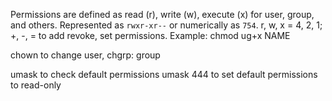 Permissions are defined as read (r), write (w), execute (x) for user, group, and others. Represented as `rwxr-xr--` or numerically as `754`. r, w, x = 4, 2, 1; +, -, = to add revoke, set permissions. Example: chmod ug+x NAME

chown to change user, chgrp: group

umask to check default permissions
umask 444 to set default permissions to read-only